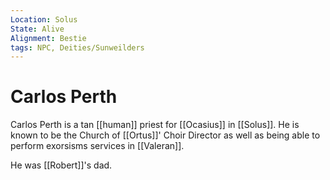 ```yaml
---
Location: Solus
State: Alive
Alignment: Bestie
tags: NPC, Deities/Sunweilders
---
```

# Carlos Perth
Carlos Perth is a tan [[human]] priest for [[Ocasius]] in [[Solus]]. He is known to be the Church of [[Ortus]]' Choir Director as well as being able to perform exorsisms services in [[Valeran]]. 

He was [[Robert]]'s dad.
